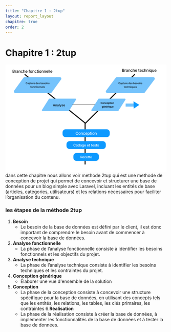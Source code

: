 ```yaml
---
title: "Chapitre 1 : 2tup"
layout: report_layout
chapitre: true
order: 2
---
```

<a id="chapitre1"></a>

# Chapitre 1 : 2tup
![alt text](image.png)
dans cette chapitre nous allons voir methode 2tup qui est une methode de conception de projet qui permet de concevoir et structurer une base de données pour un blog simple avec Laravel, incluant les entités de base (articles, catégories, utilisateurs) et les relations nécessaires pour faciliter l’organisation du contenu.
### les étapes de la méthode 2tup   
1. **Besoin**
    - Le besoin de la base de données est défini par le client, il est donc important de comprendre le besoin avant de commencer à concevoir la base de données.
2. **Analyse fonctionnelle** 
    - La phase de l’analyse fonctionnelle consiste à identifier les besoins fonctionnels et les objectifs du projet.
3. **Analyse technique**
    - La phase de l’analyse technique consiste à identifier les besoins techniques et les contraintes du projet.
4. **Conception générique** 
    - Élaborer une vue d'ensemble de la solution
5. **Conception**   
    - La phase de la conception consiste à concevoir une structure spécifique pour la base de données, en utilisant des concepts tels que les entités, les relations, les tables, les clés primaires, les contraintes
6.**Réalisation**   
    - La phase de la réalisation consiste à créer la base de données, à implémenter les fonctionnalités de la base de données et à tester la base de données.
